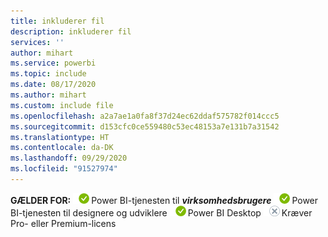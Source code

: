 ```yaml
---
title: inkluderer fil
description: inkluderer fil
services: ''
author: mihart
ms.service: powerbi
ms.topic: include
ms.date: 08/17/2020
ms.author: mihart
ms.custom: include file
ms.openlocfilehash: a2a7ae1a0fa8f37d24ec62ddaf575782f014ccc5
ms.sourcegitcommit: d153cfc0ce559480c53ec48153a7e131b7a31542
ms.translationtype: HT
ms.contentlocale: da-DK
ms.lasthandoff: 09/29/2020
ms.locfileid: "91527974"
---
```

<Token>**GÆLDER FOR:** ![Gælder for.](media/yes.png)Power BI-tjenesten til ***virksomhedsbrugere*** ![Gælder for.](media/yes.png)Power BI-tjenesten til designere og udviklere ![Gælder for.](media/yes.png)Power BI Desktop ![Gælder ikke for.](media/no.png)Kræver Pro- eller Premium-licens </Token>